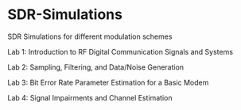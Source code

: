 # SDR-Simulations
SDR Simulations for different modulation schemes 

Lab 1: Introduction to RF Digital Communication Signals and Systems

Lab 2: Sampling, Filtering, and Data/Noise Generation 

Lab 3: Bit Error Rate Parameter Estimation for a Basic Modem 

Lab 4: Signal Impairments and Channel Estimation
